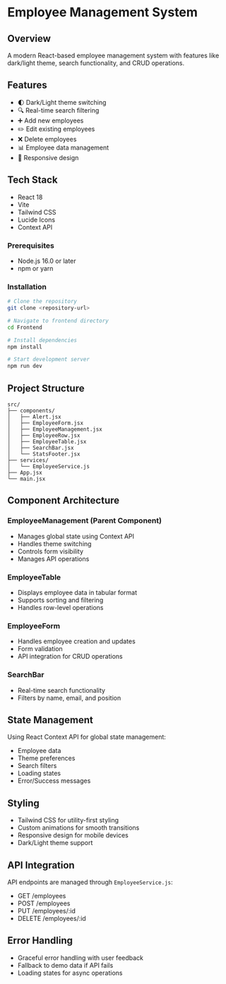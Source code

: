 # Employee Management System

## Overview
A modern React-based employee management system with features like dark/light theme, search functionality, and CRUD operations.

## Features

- 🌓 Dark/Light theme switching
- 🔍 Real-time search filtering
- ➕ Add new employees
- ✏️ Edit existing employees
- ❌ Delete employees
- 📊 Employee data management
- 📱 Responsive design

## Tech Stack

- React 18
- Vite
- Tailwind CSS
- Lucide Icons
- Context API


### Prerequisites

- Node.js 16.0 or later
- npm or yarn

### Installation

```bash
# Clone the repository
git clone <repository-url>

# Navigate to frontend directory
cd Frontend

# Install dependencies
npm install

# Start development server
npm run dev
```

## Project Structure

```
src/
├── components/
│   ├── Alert.jsx
│   ├── EmployeeForm.jsx
│   ├── EmployeeManagement.jsx
│   ├── EmployeeRow.jsx
│   ├── EmployeeTable.jsx
│   ├── SearchBar.jsx
│   └── StatsFooter.jsx
├── services/
│   └── EmployeeService.js
├── App.jsx
└── main.jsx
```

## Component Architecture

### EmployeeManagement (Parent Component)
- Manages global state using Context API
- Handles theme switching
- Controls form visibility
- Manages API operations

### EmployeeTable
- Displays employee data in tabular format
- Supports sorting and filtering
- Handles row-level operations

### EmployeeForm
- Handles employee creation and updates
- Form validation
- API integration for CRUD operations

### SearchBar
- Real-time search functionality
- Filters by name, email, and position

## State Management
Using React Context API for global state management:

- Employee data
- Theme preferences
- Search filters
- Loading states
- Error/Success messages

## Styling
- Tailwind CSS for utility-first styling
- Custom animations for smooth transitions
- Responsive design for mobile devices
- Dark/Light theme support

## API Integration
API endpoints are managed through `EmployeeService.js`:

- GET /employees
- POST /employees
- PUT /employees/:id
- DELETE /employees/:id

## Error Handling
- Graceful error handling with user feedback
- Fallback to demo data if API fails
- Loading states for async operations